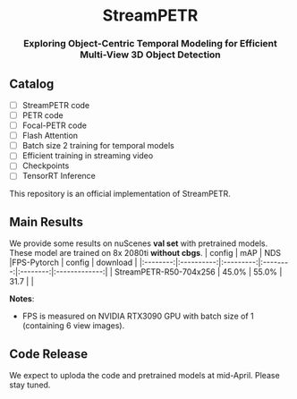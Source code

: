 <div align="center">
<h1>StreamPETR</h1>
<h3>Exploring Object-Centric Temporal Modeling for Efficient Multi-View 3D Object Detection</h3>
</div>

    
## Catalog

- [ ] StreamPETR code
- [ ] PETR code
- [ ] Focal-PETR code
- [ ] Flash Attention
- [ ] Batch size 2 training for temporal models
- [ ] Efficient training in streaming video
- [ ] Checkpoints
- [ ] TensorRT Inference

<!-- ## Introduction -->
This repository is an official implementation of StreamPETR.
## Main Results
We provide some results on nuScenes **val set** with pretrained models. These model are trained on 8x 2080ti **without cbgs**.
| config            | mAP      | NDS     |FPS-Pytorch    |   config |   download |
|:--------:|:----------:|:---------:|:--------:|:--------:|:-------------:|
| StreamPETR-R50-704x256   | 45.0%     | 55.0%    | 31.7  | |  

**Notes**: 
- FPS is measured on NVIDIA RTX3090 GPU with batch size of 1 (containing 6 view images).

## Code Release
We expect to uploda the code and pretrained models at mid-April. Please stay tuned. 
